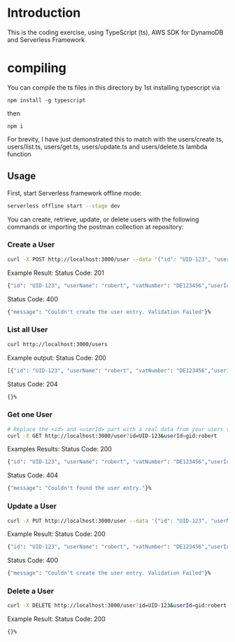 
# Introduction

This is the coding exercise, using TypeScript (ts), AWS SDK for DynamoDB and Serverless Framework

# compiling

You can compile the ts files in this directory by 1st installing typescript via

`npm install -g typescript`

then

`npm i`

For brevity, I have just demonstrated this to match with the users/create.ts, users/list.ts, users/get.ts, users/update.ts and users/delete.ts lambda function

## Usage

First, start Serverless framework offline mode:
```bash
serverless offline start --stage dev
```

You can create, retrieve, update, or delete users with the following commands or importing the postman collection at repository:

### Create a User

```bash
curl -X POST http://localhost:3000/user --data '{"id": "UID-123", "userName": "robert", "vatNumber": "DE123456","userId": "gid:robert" }'
```

Example Result:
Status Code: 201
```bash
{"id": "UID-123", "userName": "robert", "vatNumber": "DE123456","userId": "gid:robert" }%
```

Status Code: 400
```bash
{"message": "Couldn't create the user entry. Validation Failed"}%
```

### List all User
```bash
curl http://localhost:3000/users
```

Example output:
Status Code: 200
```bash
[{"id": "UID-123", "userName": "robert", "vatNumber": "DE123456","userId": "gid:robert" }]%
```

Status Code: 204
```bash
{}%
```

### Get one User

```bash
# Replace the <id> and <userId> part with a real data from your users table
curl -X GET http://localhost:3000/user?id=UID-123&userId=gid:robert
```

Examples Results:
Status Code: 200
```bash
{"id": "UID-123", "userName": "robert", "vatNumber": "DE123456","userId": "gid:robert" }%
```

Status Code: 404
```bash
{"message": "Couldn't found the user entry."}%
```

### Update a User

```bash
curl -X PUT http://localhost:3000/user --data '{"id": "UID-123", "userName": "robert", "vatNumber": "DE123456","userId": "gid:robert" }'
```

Example Result:
Status Code: 200
```bash
{"id": "UID-123", "userName": "robert", "vatNumber": "DE123456","userId": "gid:robert" }%
```

Status Code: 400
```bash
{"message": "Couldn't create the user entry. Validation Failed"}%
```

### Delete a User

```bash
curl -X DELETE http://localhost:3000/user?id=UID-123&userId=gid:robert
```

Example Result:
Status Code: 200
```bash
{}%
```

